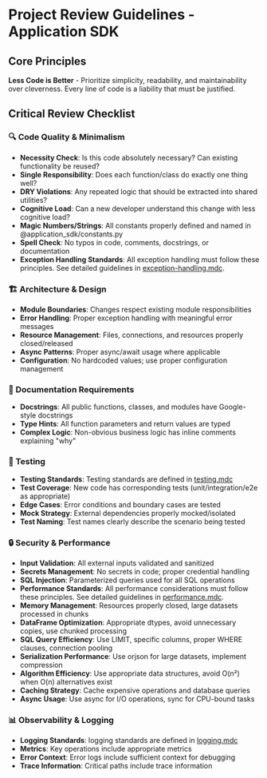 # Project Review Guidelines - Application SDK

## Core Principles

**Less Code is Better** - Prioritize simplicity, readability, and maintainability over cleverness. Every line of code is a liability that must be justified.

## Critical Review Checklist

### 🔍 Code Quality & Minimalism

- **Necessity Check**: Is this code absolutely necessary? Can existing functionality be reused?
- **Single Responsibility**: Does each function/class do exactly one thing well?
- **DRY Violations**: Any repeated logic that should be extracted into shared utilities?
- **Cognitive Load**: Can a new developer understand this change with less cognitive load?
- **Magic Numbers/Strings**: All constants properly defined and named in @application_sdk/constants.py
- **Spell Check**: No typos in code, comments, docstrings, or documentation
- **Exception Handling Standards**: All exception handling must follow these principles. See detailed guidelines in [exception-handling.mdc](mdc:.cursor/rules/exception-handling.mdc).

### 🏗️ Architecture & Design

- **Module Boundaries**: Changes respect existing module responsibilities
- **Error Handling**: Proper exception handling with meaningful error messages
- **Resource Management**: Files, connections, and resources properly closed/released
- **Async Patterns**: Proper async/await usage where applicable
- **Configuration**: No hardcoded values; use proper configuration management

### 📝 Documentation Requirements

- **Docstrings**: All public functions, classes, and modules have Google-style docstrings
- **Type Hints**: All function parameters and return values are typed
- **Complex Logic**: Non-obvious business logic has inline comments explaining "why"

### 🧪 Testing

- **Testing Standards**: Testing standards are defined in [testing.mdc](mdc:.cursor/rules/testing.mdc)
- **Test Coverage**: New code has corresponding tests (unit/integration/e2e as appropriate)
- **Edge Cases**: Error conditions and boundary cases are tested
- **Mock Strategy**: External dependencies properly mocked/isolated
- **Test Naming**: Test names clearly describe the scenario being tested

### 🔒 Security & Performance

- **Input Validation**: All external inputs validated and sanitized
- **Secrets Management**: No secrets in code; proper credential handling
- **SQL Injection**: Parameterized queries used for all SQL operations
- **Performance Standards**: All performance considerations must follow these principles. See detailed guidelines in [performance.mdc](mdc:.cursor/rules/performance.mdc).
- **Memory Management**: Resources properly closed, large datasets processed in chunks
- **DataFrame Optimization**: Appropriate dtypes, avoid unnecessary copies, use chunked processing
- **SQL Query Efficiency**: Use LIMIT, specific columns, proper WHERE clauses, connection pooling
- **Serialization Performance**: Use orjson for large datasets, implement compression
- **Algorithm Efficiency**: Use appropriate data structures, avoid O(n²) when O(n) alternatives exist
- **Caching Strategy**: Cache expensive operations and database queries
- **Async Usage**: Use async for I/O operations, sync for CPU-bound tasks

### 📊 Observability & Logging

- **Logging Standards**: logging standards are defined in [logging.mdc](mdc:.cursor/rules/logging.mdc)
- **Metrics**: Key operations include appropriate metrics
- **Error Context**: Error logs include sufficient context for debugging
- **Trace Information**: Critical paths include trace information
